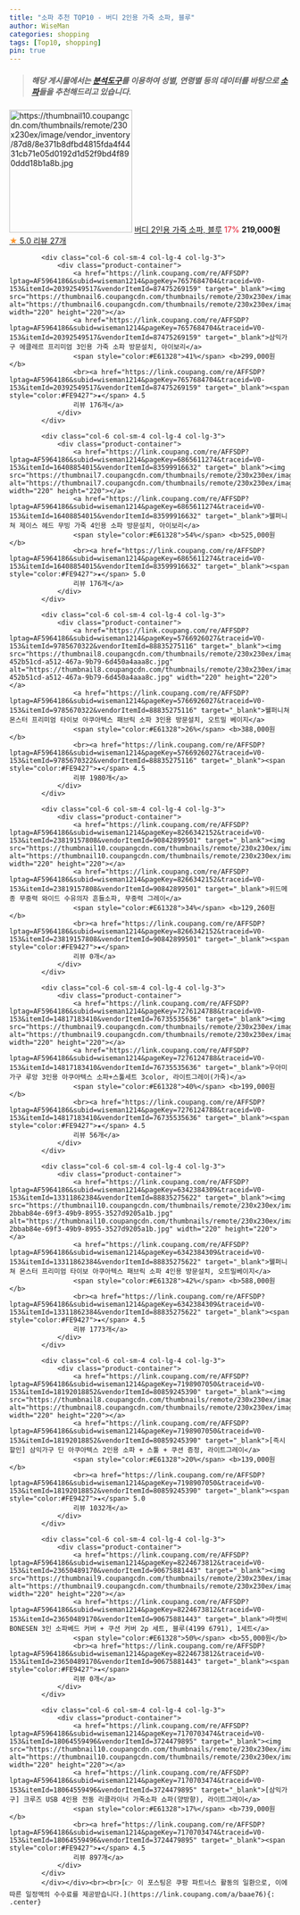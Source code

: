 ```yaml
---
title: "소파 추천 TOP10 - 버디 2인용 가죽 소파, 블루"
author: WiseMan
categories: shopping
tags: [Top10, shopping]
pin: true
---
```


> ##### 해당 게시물에서는 [**분석도구**](https://itemscout.io/)를 이용하여 **성별**, **연령별** 등의 데이터를 바탕으로 [**소파**](https://link.coupang.com/a/baae76)들을 추천해드리고 있습니다.
<div class="container"><div class="row">
            <div class="col-6 col-sm-4 col-lg-4 col-lg-3">
                <div class="product-container">
                    <a href="https://link.coupang.com/re/AFFSDP?lptag=AF5964186&subid=wiseman1214&pageKey=7425207814&traceid=V0-153&itemId=19272276300&vendorItemId=86387444920" target="_blank"><img src="https://thumbnail10.coupangcdn.com/thumbnails/remote/230x230ex/image/vendor_inventory/87d8/8e371b8dfbd4815fda4f4431cb71e05d0192d1d52f9bd4f890ddd18b1a8b.jpg" alt="https://thumbnail10.coupangcdn.com/thumbnails/remote/230x230ex/image/vendor_inventory/87d8/8e371b8dfbd4815fda4f4431cb71e05d0192d1d52f9bd4f890ddd18b1a8b.jpg" width="220" height="220"></a>
                    <a href="https://link.coupang.com/re/AFFSDP?lptag=AF5964186&subid=wiseman1214&pageKey=7425207814&traceid=V0-153&itemId=19272276300&vendorItemId=86387444920" target="_blank">버디 2인용 가죽 소파, 블루</a>
                    <span style="color:#E61328">17%</span> <b>219,000원</b>
                    <br><a href="https://link.coupang.com/re/AFFSDP?lptag=AF5964186&subid=wiseman1214&pageKey=7425207814&traceid=V0-153&itemId=19272276300&vendorItemId=86387444920" target="_blank"><span style="color:#FE9427">★</span> 5.0
                    리뷰 27개</a>
                </div>
            </div>
            
            <div class="col-6 col-sm-4 col-lg-4 col-lg-3">
                <div class="product-container">
                    <a href="https://link.coupang.com/re/AFFSDP?lptag=AF5964186&subid=wiseman1214&pageKey=7657684704&traceid=V0-153&itemId=20392549517&vendorItemId=87475269159" target="_blank"><img src="https://thumbnail6.coupangcdn.com/thumbnails/remote/230x230ex/image/rs_quotation_api/x99mwr5b/5474ed5faf3c4928b10474f3f9e1675d.jpg" alt="https://thumbnail6.coupangcdn.com/thumbnails/remote/230x230ex/image/rs_quotation_api/x99mwr5b/5474ed5faf3c4928b10474f3f9e1675d.jpg" width="220" height="220"></a>
                    <a href="https://link.coupang.com/re/AFFSDP?lptag=AF5964186&subid=wiseman1214&pageKey=7657684704&traceid=V0-153&itemId=20392549517&vendorItemId=87475269159" target="_blank">삼익가구 에클레르 프리미엄 3인용 가죽 소파 방문설치, 아이보리</a>
                    <span style="color:#E61328">41%</span> <b>299,000원</b>
                    <br><a href="https://link.coupang.com/re/AFFSDP?lptag=AF5964186&subid=wiseman1214&pageKey=7657684704&traceid=V0-153&itemId=20392549517&vendorItemId=87475269159" target="_blank"><span style="color:#FE9427">★</span> 4.5
                    리뷰 176개</a>
                </div>
            </div>
            
            <div class="col-6 col-sm-4 col-lg-4 col-lg-3">
                <div class="product-container">
                    <a href="https://link.coupang.com/re/AFFSDP?lptag=AF5964186&subid=wiseman1214&pageKey=6865611274&traceid=V0-153&itemId=16408854015&vendorItemId=83599916632" target="_blank"><img src="https://thumbnail7.coupangcdn.com/thumbnails/remote/230x230ex/image/rs_quotation_api/ud3pimyz/87c7ac60d41242be86812ad659a6786d.jpg" alt="https://thumbnail7.coupangcdn.com/thumbnails/remote/230x230ex/image/rs_quotation_api/ud3pimyz/87c7ac60d41242be86812ad659a6786d.jpg" width="220" height="220"></a>
                    <a href="https://link.coupang.com/re/AFFSDP?lptag=AF5964186&subid=wiseman1214&pageKey=6865611274&traceid=V0-153&itemId=16408854015&vendorItemId=83599916632" target="_blank">웰퍼니쳐 제이스 헤드 무빙 가죽 4인용 소파 방문설치, 아이보리</a>
                    <span style="color:#E61328">54%</span> <b>525,000원</b>
                    <br><a href="https://link.coupang.com/re/AFFSDP?lptag=AF5964186&subid=wiseman1214&pageKey=6865611274&traceid=V0-153&itemId=16408854015&vendorItemId=83599916632" target="_blank"><span style="color:#FE9427">★</span> 5.0
                    리뷰 176개</a>
                </div>
            </div>
            
            <div class="col-6 col-sm-4 col-lg-4 col-lg-3">
                <div class="product-container">
                    <a href="https://link.coupang.com/re/AFFSDP?lptag=AF5964186&subid=wiseman1214&pageKey=5766926027&traceid=V0-153&itemId=9785670322&vendorItemId=88835275116" target="_blank"><img src="https://thumbnail8.coupangcdn.com/thumbnails/remote/230x230ex/image/retail/images/3753486352657292-452b51cd-a512-467a-9b79-6d450a4aaa8c.jpg" alt="https://thumbnail8.coupangcdn.com/thumbnails/remote/230x230ex/image/retail/images/3753486352657292-452b51cd-a512-467a-9b79-6d450a4aaa8c.jpg" width="220" height="220"></a>
                    <a href="https://link.coupang.com/re/AFFSDP?lptag=AF5964186&subid=wiseman1214&pageKey=5766926027&traceid=V0-153&itemId=9785670322&vendorItemId=88835275116" target="_blank">웰퍼니쳐 몬스터 프리미엄 타이보 아쿠아텍스 패브릭 소파 3인용 방문설치, 오트밀 베이지</a>
                    <span style="color:#E61328">26%</span> <b>388,000원</b>
                    <br><a href="https://link.coupang.com/re/AFFSDP?lptag=AF5964186&subid=wiseman1214&pageKey=5766926027&traceid=V0-153&itemId=9785670322&vendorItemId=88835275116" target="_blank"><span style="color:#FE9427">★</span> 4.5
                    리뷰 1980개</a>
                </div>
            </div>
            
            <div class="col-6 col-sm-4 col-lg-4 col-lg-3">
                <div class="product-container">
                    <a href="https://link.coupang.com/re/AFFSDP?lptag=AF5964186&subid=wiseman1214&pageKey=8266342152&traceid=V0-153&itemId=23819157808&vendorItemId=90842899501" target="_blank"><img src="https://thumbnail10.coupangcdn.com/thumbnails/remote/230x230ex/image/vendor_inventory/6a7a/80237ca157c4fd4e98bfca1c7d17e5089182461ff68f8154f7bfde22aedd.jpg" alt="https://thumbnail10.coupangcdn.com/thumbnails/remote/230x230ex/image/vendor_inventory/6a7a/80237ca157c4fd4e98bfca1c7d17e5089182461ff68f8154f7bfde22aedd.jpg" width="220" height="220"></a>
                    <a href="https://link.coupang.com/re/AFFSDP?lptag=AF5964186&subid=wiseman1214&pageKey=8266342152&traceid=V0-153&itemId=23819157808&vendorItemId=90842899501" target="_blank">위드메종 무중력 와이드 수유의자 흔들소파, 무중력 그레이</a>
                    <span style="color:#E61328">34%</span> <b>129,260원</b>
                    <br><a href="https://link.coupang.com/re/AFFSDP?lptag=AF5964186&subid=wiseman1214&pageKey=8266342152&traceid=V0-153&itemId=23819157808&vendorItemId=90842899501" target="_blank"><span style="color:#FE9427">★</span> 
                    리뷰 0개</a>
                </div>
            </div>
            
            <div class="col-6 col-sm-4 col-lg-4 col-lg-3">
                <div class="product-container">
                    <a href="https://link.coupang.com/re/AFFSDP?lptag=AF5964186&subid=wiseman1214&pageKey=7276124788&traceid=V0-153&itemId=14817183410&vendorItemId=76735535636" target="_blank"><img src="https://thumbnail9.coupangcdn.com/thumbnails/remote/230x230ex/image/vendor_inventory/5e44/1cff6020ee916d83d7ea280e41fc28949a286d15bc36f10e006046183b23.jpg" alt="https://thumbnail9.coupangcdn.com/thumbnails/remote/230x230ex/image/vendor_inventory/5e44/1cff6020ee916d83d7ea280e41fc28949a286d15bc36f10e006046183b23.jpg" width="220" height="220"></a>
                    <a href="https://link.coupang.com/re/AFFSDP?lptag=AF5964186&subid=wiseman1214&pageKey=7276124788&traceid=V0-153&itemId=14817183410&vendorItemId=76735535636" target="_blank">우아미가구 루앙 3인용 아쿠아텍스 소파+스툴세트 3color, 라이트그레이(가죽)</a>
                    <span style="color:#E61328">40%</span> <b>199,000원</b>
                    <br><a href="https://link.coupang.com/re/AFFSDP?lptag=AF5964186&subid=wiseman1214&pageKey=7276124788&traceid=V0-153&itemId=14817183410&vendorItemId=76735535636" target="_blank"><span style="color:#FE9427">★</span> 4.5
                    리뷰 56개</a>
                </div>
            </div>
            
            <div class="col-6 col-sm-4 col-lg-4 col-lg-3">
                <div class="product-container">
                    <a href="https://link.coupang.com/re/AFFSDP?lptag=AF5964186&subid=wiseman1214&pageKey=6342384309&traceid=V0-153&itemId=13311862384&vendorItemId=88835275622" target="_blank"><img src="https://thumbnail10.coupangcdn.com/thumbnails/remote/230x230ex/image/retail/images/322404748338317-2bbab84e-69f3-49b9-8955-3527d9205a1b.jpg" alt="https://thumbnail10.coupangcdn.com/thumbnails/remote/230x230ex/image/retail/images/322404748338317-2bbab84e-69f3-49b9-8955-3527d9205a1b.jpg" width="220" height="220"></a>
                    <a href="https://link.coupang.com/re/AFFSDP?lptag=AF5964186&subid=wiseman1214&pageKey=6342384309&traceid=V0-153&itemId=13311862384&vendorItemId=88835275622" target="_blank">웰퍼니쳐 몬스터 프리미엄 타이보 아쿠아텍스 패브릭 소파 4인용 방문설치, 오트밀베이지</a>
                    <span style="color:#E61328">42%</span> <b>588,000원</b>
                    <br><a href="https://link.coupang.com/re/AFFSDP?lptag=AF5964186&subid=wiseman1214&pageKey=6342384309&traceid=V0-153&itemId=13311862384&vendorItemId=88835275622" target="_blank"><span style="color:#FE9427">★</span> 4.5
                    리뷰 1773개</a>
                </div>
            </div>
            
            <div class="col-6 col-sm-4 col-lg-4 col-lg-3">
                <div class="product-container">
                    <a href="https://link.coupang.com/re/AFFSDP?lptag=AF5964186&subid=wiseman1214&pageKey=7198907050&traceid=V0-153&itemId=18192018852&vendorItemId=80859245390" target="_blank"><img src="https://thumbnail8.coupangcdn.com/thumbnails/remote/230x230ex/image/vendor_inventory/6e43/aa35a96ee589ffc9db43f6f7886e44020b19c9287e14a79986254a1f3529.jpg" alt="https://thumbnail8.coupangcdn.com/thumbnails/remote/230x230ex/image/vendor_inventory/6e43/aa35a96ee589ffc9db43f6f7886e44020b19c9287e14a79986254a1f3529.jpg" width="220" height="220"></a>
                    <a href="https://link.coupang.com/re/AFFSDP?lptag=AF5964186&subid=wiseman1214&pageKey=7198907050&traceid=V0-153&itemId=18192018852&vendorItemId=80859245390" target="_blank">[즉시할인] 삼익가구 딘 아쿠아텍스 2인용 소파 + 스툴 + 쿠션 증정, 라이트그레이</a>
                    <span style="color:#E61328">20%</span> <b>139,000원</b>
                    <br><a href="https://link.coupang.com/re/AFFSDP?lptag=AF5964186&subid=wiseman1214&pageKey=7198907050&traceid=V0-153&itemId=18192018852&vendorItemId=80859245390" target="_blank"><span style="color:#FE9427">★</span> 5.0
                    리뷰 1032개</a>
                </div>
            </div>
            
            <div class="col-6 col-sm-4 col-lg-4 col-lg-3">
                <div class="product-container">
                    <a href="https://link.coupang.com/re/AFFSDP?lptag=AF5964186&subid=wiseman1214&pageKey=8224673812&traceid=V0-153&itemId=23650489170&vendorItemId=90675881443" target="_blank"><img src="https://thumbnail9.coupangcdn.com/thumbnails/remote/230x230ex/image/rs_quotation_api/ng3t3ffl/1e9982db5ef449eeabf04925eceac84c.jpg" alt="https://thumbnail9.coupangcdn.com/thumbnails/remote/230x230ex/image/rs_quotation_api/ng3t3ffl/1e9982db5ef449eeabf04925eceac84c.jpg" width="220" height="220"></a>
                    <a href="https://link.coupang.com/re/AFFSDP?lptag=AF5964186&subid=wiseman1214&pageKey=8224673812&traceid=V0-153&itemId=23650489170&vendorItemId=90675881443" target="_blank">마켓비 BONESEN 3인 소파베드 커버 + 쿠션 커버 2p 세트, 블루(4199 6791), 1세트</a>
                    <span style="color:#E61328">50%</span> <b>55,000원</b>
                    <br><a href="https://link.coupang.com/re/AFFSDP?lptag=AF5964186&subid=wiseman1214&pageKey=8224673812&traceid=V0-153&itemId=23650489170&vendorItemId=90675881443" target="_blank"><span style="color:#FE9427">★</span> 
                    리뷰 0개</a>
                </div>
            </div>
            
            <div class="col-6 col-sm-4 col-lg-4 col-lg-3">
                <div class="product-container">
                    <a href="https://link.coupang.com/re/AFFSDP?lptag=AF5964186&subid=wiseman1214&pageKey=7170703474&traceid=V0-153&itemId=18064559496&vendorItemId=3724479895" target="_blank"><img src="https://thumbnail10.coupangcdn.com/thumbnails/remote/230x230ex/image/vendor_inventory/5a82/6e57127fffcc612d77b91c15831a508d89cbdc6c52c5adf4db3c0fa12c41.jpg" alt="https://thumbnail10.coupangcdn.com/thumbnails/remote/230x230ex/image/vendor_inventory/5a82/6e57127fffcc612d77b91c15831a508d89cbdc6c52c5adf4db3c0fa12c41.jpg" width="220" height="220"></a>
                    <a href="https://link.coupang.com/re/AFFSDP?lptag=AF5964186&subid=wiseman1214&pageKey=7170703474&traceid=V0-153&itemId=18064559496&vendorItemId=3724479895" target="_blank">[삼익가구] 크루즈 USB 4인용 전동 리클라이너 가죽소파 쇼파(양방향), 라이트그레이</a>
                    <span style="color:#E61328">17%</span> <b>739,000원</b>
                    <br><a href="https://link.coupang.com/re/AFFSDP?lptag=AF5964186&subid=wiseman1214&pageKey=7170703474&traceid=V0-153&itemId=18064559496&vendorItemId=3724479895" target="_blank"><span style="color:#FE9427">★</span> 4.5
                    리뷰 897개</a>
                </div>
            </div>
            </div></div><br><br>[👉 이 포스팅은 쿠팡 파트너스 활동의 일환으로, 이에 따른 일정액의 수수료를 제공받습니다.](https://link.coupang.com/a/baae76){: .center}